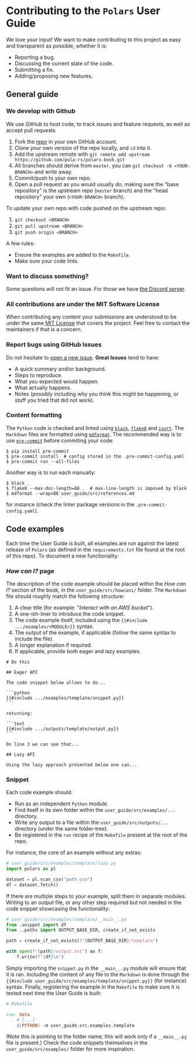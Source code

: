 # Contributing to the `Polars` User Guide

We love your input! We want to make contributing to this project as easy and transparent as possible, whether it is:

- Reporting a bug.
- Discussing the current state of the code.
- Submitting a fix.
- Adding/proposing new features.

## General guide

### We develop with Github

We use GitHub to host code, to track issues and feature requests, as well as accept pull requests.

1. Fork the [repo](https://github.com/pola-rs/polars-book.git) in your own GitHub account.
1. Clone your own version of the repo locally, and `cd` into it.
1. Add the upstream remote with `git remote add upstream https://github.com/pola-rs/polars-book.git`
1. All branches should derive from `master`, you can `git checkout -b <YOUR-BRANCH>` and write away.
1. Commit/push to your own repo.
1. Open a pull request as you would usually do, making sure the "base repository" is the upstream repo (`master` branch) and the "head repository" your own (`<YOUR-BRANCH>` branch).

To update your own repo with code pushed on the upstream repo:

1. `git checkout <BRANCH>`
1. `git pull upstream <BRANCH>`
1. `git push origin <BRANCH>`

A few rules:

- Ensure the examples are added to the `Makefile`.
- Make sure your code lints.

### Want to discuss something?

Some questions will not fit an issue.
For those we have [the Discord server](https://discord.gg/RhCg7uQCjQ).

### All contributions are under the MIT Software License

When contributing any content your submissions are understood to be under the same [MIT License](http://choosealicense.com/licenses/mit/) that covers the project.
Feel free to contact the maintainers if that is a concern.

### Report bugs using GitHub Issues

Do not hesitate to [open a new issue](https://github.com/pola-rs/polars-book/issues/new/choose).
**Great Issues** tend to have:

- A quick summary and/or background.
- Steps to reproduce.
- What you expected would happen.
- What actually happens.
- Notes (possibly including why you think this might be happening, or stuff you tried that did not work).

### Content formatting

The `Python` code is checked and linted using [`black`](https://github.com/psf/black), [`flake8`](https://gitlab.com/pycqa/flake8) and [`isort`](https://pycqa.github.io/isort/).
The `Markdown` files are formatted using [`mdformat`](https://github.com/executablebooks/mdformat).
The recommended way is to use [`pre-commit`](https://pre-commit.com/) before commiting your code:

```shell
$ pip install pre-commit
$ pre-commit install  # config stored in the .pre-commit-config.yaml
$ pre-commit run --all-files
```

Another way is to run each manually:

```shell
$ black .
$ flake8 --max-doc-length=88 .  # max-line-length is imposed by black
$ mdformat --wrap=88 user_guide/src/references.md
```

for instance (check the linter package versions in the `.pre-commit-config.yaml`).

## Code examples

Each time the User Guide is built, all examples are run against the latest release of `Polars` (as defined in the `requirements.txt` file found at the root of this repo).
To document a new functionality:

### *How can I?* page

The description of the code example should be placed within the *How can I?* section of the book, in the `user_guide/src/howcani/` folder.
The `Markdown` file should roughly match the following structure:

1. A clear title (for example: "*Interact with an AWS bucket*").
1. A one-ish-liner to introduce the code snippet.
1. The code example itself, included using the `{{#include .../examples/<MODULE>}}` syntax.
1. The output of the example, if applicable (follow the same syntax to include the file).
1. A longer explanation if required.
1. If applicable, provide both eager and lazy examples.

````text
# Do this

## Eager API

The code snippet below allows to do...

```python
{{#include .../examples/template/snippet.py}}
```

returning:

```text
{{#include .../outputs/template/output.py}}
```

On line 3 we can see that...

## Lazy API

Using the lazy approach presented below one can...
````

### Snippet

Each code example should:

- Run as an independent `Python` module.
- Find itself in its own folder within the `user_guide/src/examples/...` directory.
- Write any output to a file within the `user_guide/src/outputs/...` directory (under the same folder-tree).
- Be registered in the `run` recipe of the `Makefile` present at the root of the repo.

For instance, the core of an example without any extras:

```python
# user_guide/src/examples/template/lazy.py
import polars as pl

dataset = pl.scan_csv("path.csv")
df = dataset.fetch()
```

If there are multiple steps to your example, split them in separate modules.
Writing to an output file, or any other step required but not needed in the code snippet showcasing the functionality:

```python
# user_guide/src/examples/template/__main__.py
from .snippet import df
from ..paths import OUTPUT_BASE_DIR, create_if_not_exists

path = create_if_not_exists(f"{OUTPUT_BASE_DIR}/template")

with open(f"{path}/output.txt") as f:
    f.write(f"{df}\n")
```

Simply importing the `snippet.py` in the `__main__.py` module will ensure that it is ran.
Including the content of any file to the `Markdown` is done through the `{{#include user_guide/src/examples/template/snippet.py}}` (for instance) syntax.
Finally, registering the example in the `Makefile` to make sure it is tested next time the User Guide is built:

```makefile
# Makefile

run: data
	# [...]
	$(PYTHON) -m user_guide.src.examples.template
```

(Note this is pointing to the folder name; this will work only if a `__main__.py` file is present.)
Check the code snippets themselves in the `user_guide/src/examples/` folder for more inspiration.
